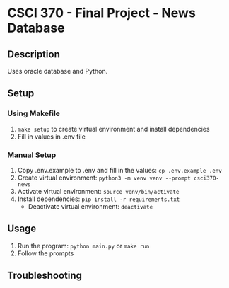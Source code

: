 # CSCI 370 - Final Project - News Database

## Description
Uses oracle database and Python.


## Setup
### Using Makefile
1. `make setup` to create virtual environment and install dependencies
2. Fill in values in .env file

### Manual Setup
1. Copy .env.example to .env and fill in the values: `cp .env.example .env`
2. Create virtual environment: `python3 -m venv venv --prompt csci370-news`
3. Activate virtual environment: `source venv/bin/activate`
4. Install dependencies: `pip install -r requirements.txt`
    - Deactivate virtual environment: `deactivate`

## Usage

1. Run the program: `python main.py` or `make run`
2. Follow the prompts

## Troubleshooting
### 
